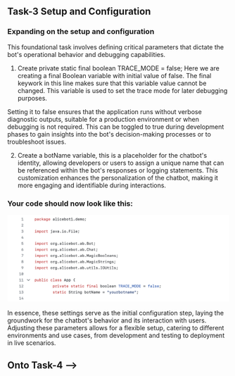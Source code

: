 ## Task-3 Setup and Configuration

### Expanding on the setup and configuration
This foundational task involves defining critical parameters that dictate the bot's operational behavior and debugging capabilities.

1. Create private static final boolean TRACE_MODE = false; Here we are creating a final Boolean
variable with initial value of false. The final keywork in this line makes sure that this
variable value cannot be changed. This variable is used to set the trace mode for later
debugging purposes.

Setting it to false ensures that the application runs without verbose diagnostic outputs, suitable for a production environment or when debugging is not required. This can be toggled to true during development phases to gain insights into the bot's decision-making processes or to troubleshoot issues.

2. Create a botName variable, this is a placeholder for the chatbot's identity, allowing developers or users to assign a unique name that can be referenced within the bot's responses or logging statements. This customization enhances the personalization of the chatbot, making it more engaging and identifiable during interactions.

### Your code should now look like this:

![Setting up the project](/images/5.png)

In essence, these settings serve as the initial configuration step, laying the groundwork for the chatbot's behavior and its interaction with users. Adjusting these parameters allows for a flexible setup, catering to different environments and use cases, from development and testing to deployment in live scenarios.

## Onto Task-4 -->
